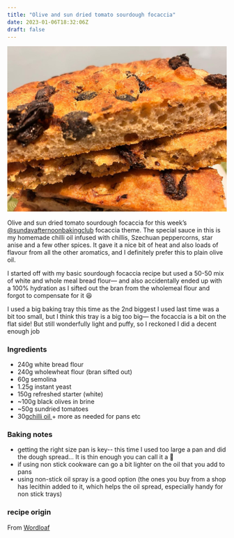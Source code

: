 ```yaml
---
title: "Olive and sun dried tomato sourdough focaccia"
date: 2023-01-06T18:32:06Z
draft: false
---
```


![jpg](/2023-01-06-olive-sundried-tomato-sourdough-focaccia/focaccia.jpg)

Olive and sun dried tomato sourdough focaccia for this week’s [@sundayafternoonbakingclub](https://www.instagram.com/sundayafternoonbakingclub/) focaccia theme. The special sauce in this is my homemade chilli oil infused with chillis, Szechuan peppercorns, star anise and a few other spices. It gave it a nice bit of heat and also loads of flavour from all the other aromatics, and I definitely prefer this to plain olive oil.

I started off with my basic sourdough focaccia recipe but used a 50-50 mix of white and whole meal bread flour— and also accidentally ended up with a 100% hydration as I sifted out the bran from the wholemeal flour and forgot to compensate for it 😆

I used a big baking tray this time as the 2nd biggest I used last time was a bit too small, but I think this tray is a big too big— the focaccia is a bit on the flat side! But still wonderfully light and puffy, so I reckoned I did a decent enough job

### Ingredients
- 240g white bread flour
- 240g wholewheat flour (bran sifted out)
- 60g semolina
- 1.25g instant yeast
- 150g refreshed starter (white)
- ~100g black olives in brine
- ~50g sundried tomatoes
- 30g[chilli oil ](https://thewoksoflife.com/how-to-make-chili-oil/) + more as needed for pans etc

### Baking notes
- getting the right size pan is key-- this time I used too large a pan and did the dough spread... It is thin enough you can call it a :pizza:
- if using non stick cookware can go a bit lighter on the oil that you add to pans 
- using non-stick oil spray is a good option (the ones you buy from a shop has lecithin added to it, which helps the oil spread, especially handy for non stick trays)


### recipe origin
From [Wordloaf](https://newsletter.wordloaf.org/p/high-hydration-sourdough-focaccia)